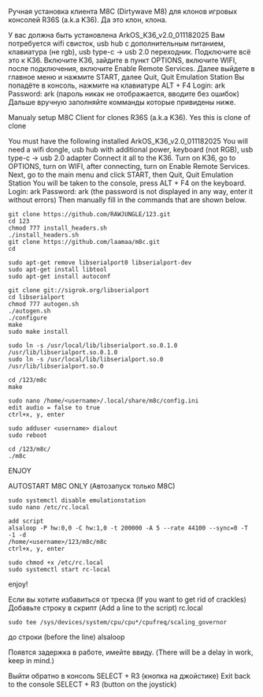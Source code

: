 Ручная установка клиента M8C (Dirtywave M8) для клонов игровых консолей R36S (a.k.a K36). Да это клон, клона. 

У вас должна быть установлена ArkOS_K36_v2.0_011182025
Вам потребуется wifi свисток, usb hub с дополнительным питанием, клавиатура (не rgb), usb type-c -> usb 2.0 переходник. 
Подключите всё это к K36. 
Включите K36, зайдите в пункт OPTIONS, включите WIFI, после подключения, включите Enable Remote Services.
Далее выйдете в главное меню и нажмите START, далее Quit, Quit Emulation Station
Вы попадёте в консоль, нажмите на клавиатуре ALT + F4
Login: ark
Password: ark (пароль никак не отображается, вводите без ошибок) 
Дальше вручную заполняйте комманды которые привидены ниже. 


Manualy setup M8C Client for clones R36S (a.k.a K36). Yes this is clone of clone

You must have the following installed ArkOS_K36_v2.0_011182025
You will need a wifi dongle, usb hub with additional power, keyboard (not RGB), usb type-c -> usb 2.0 adapter
Connect it all to the K36. 
Turn on K36, go to OPTIONS, turn on WIFI, after connecting, turn on Enable Remote Services.
Next, go to the main menu and click START, then Quit, Quit Emulation Station
You will be taken to the console, press ALT + F4 on the keyboard.
Login: ark
Password: ark (the password is not displayed in any way, enter it without errors) 
Then manually fill in the commands that are shown below.


 


```
git clone https://github.com/RAWJUNGLE/123.git
cd 123
chmod 777 install_headers.sh 
./install_headers.sh 
git clone https://github.com/laamaa/m8c.git
cd 
```
```
sudo apt-get remove libserialport0 libserialport-dev
sudo apt-get install libtool
sudo apt-get install autoconf
```
```
git clone git://sigrok.org/libserialport
cd libserialport
chmod 777 autogen.sh
./autogen.sh
./configure
make
sudo make install
```
```
sudo ln -s /usr/local/lib/libserialport.so.0.1.0 /usr/lib/libserialport.so.0.1.0
sudo ln -s /usr/local/lib/libserialport.so.0 /usr/lib/libserialport.so.0
```
```
cd /123/m8c
make
```
```
sudo nano /home/<username>/.local/share/m8c/config.ini
edit audio = false to true
ctrl+x, y, enter
```
```
sudo adduser <username> dialout
sudo reboot
```

```
cd /123/m8c/
./m8c
```

ENJOY 

AUTOSTART M8C ONLY (Автозапуск только M8C)
```
sudo systemctl disable emulationstation
sudo nano /etc/rc.local
```
```
add script  
alsaloop -P hw:0,0 -C hw:1,0 -t 200000 -A 5 --rate 44100 --sync=0 -T -1 -d
/home/<username>/123/m8c/m8c
ctrl+x, y, enter
```
```
sudo chmod +x /etc/rc.local
sudo systemctl start rc-local
```
enjoy! 


Если вы хотите избавиться от треска (If you want to get rid of crackles)
Добавьте строку в скрипт (Add a line to the script) rc.local 
```
sudo tee /sys/devices/system/cpu/cpu*/cpufreq/scaling_governor
```
до строки (before the line) alsaloop

Появтся задержка в работе, имейте ввиду. (There will be a delay in work, keep in mind.)


Выйти обратно в консоль SELECT + R3 (кнопка на джойстике)
Exit back to the console SELECT + R3  (button on the joystick)

